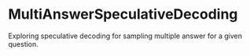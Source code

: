# MultiAnswerSpeculativeDecoding
Exploring speculative decoding for sampling multiple answer for a given question.
